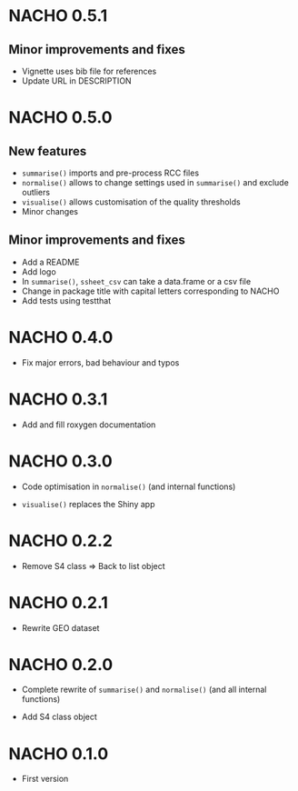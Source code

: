 # NACHO 0.5.1

## Minor improvements and fixes

* Vignette uses bib file for references
* Update URL in DESCRIPTION


# NACHO 0.5.0

## New features

* `summarise()` imports and pre-process RCC files
* `normalise()` allows to change settings used in `summarise()` and exclude outliers
* `visualise()` allows customisation of the quality thresholds
* Minor changes

## Minor improvements and fixes

* Add a README
* Add logo
* In `summarise()`, `ssheet_csv` can take a data.frame or a csv file
* Change in package title with capital letters corresponding to NACHO
* Add tests using testthat


# NACHO 0.4.0

* Fix major errors, bad behaviour and typos


# NACHO 0.3.1

* Add and fill roxygen documentation


# NACHO 0.3.0 

* Code optimisation in `normalise()` (and internal functions) 

* `visualise()` replaces the Shiny app


# NACHO 0.2.2

* Remove S4 class => Back to list object


# NACHO 0.2.1

* Rewrite GEO dataset


# NACHO 0.2.0

* Complete rewrite of `summarise()` and `normalise()` (and all internal functions)

* Add S4 class object


# NACHO 0.1.0

* First version
